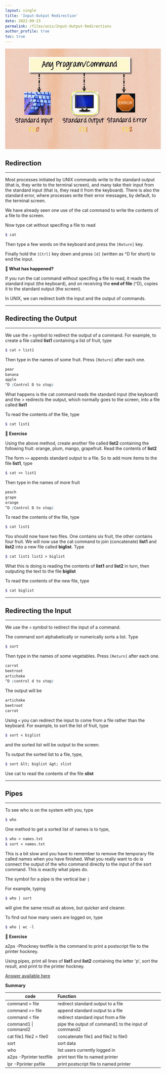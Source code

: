 ```yaml
---
layout: single
title: 'Input-Output Redirection'
date: 2022-09-23
permalink: /files/unix/Input-Output-Redirections
author_profile: true
toc: true
---
```


![Unix files sytem](/images/unix/Streams.webp)

## Redirection  
---
Most processes initiated by UNIX commands write to the standard output (that is, they write to the terminal screen), and many take their input from the standard input (that is, they read it from the keyboard). There is also the standard error, where processes write their error messages, by default, to the terminal screen.

We have already seen one use of the cat command to write the contents of a file to the screen.

Now type cat without specifing a file to read
```scss
$ cat
```
Then type a few words on the keyboard and press the `[Return]` key.

Finally hold the `[Ctrl]` key down and press `[d]` (written as ^D for short) to end the input.

<b>:loudspeaker: What has happened?</b>

If you run the cat command without specifing a file to read, it reads the standard input (the keyboard), and on receiving the **end of file** (^D), copies it to the standard output (the screen).

In UNIX, we can redirect both the input and the output of commands.

---
## Redirecting the Output  
---

We use the `>` symbol to redirect the output of a command. For example, to create a file called **list1** containing a list of fruit, type  

```scss
$ cat > list1
```

Then type in the names of some fruit. Press `[Return]` after each one.

```scss
pear  
banana  
apple  
^D (Control D to stop)
```

What happens is the cat command reads the standard input (the keyboard) and the > redirects the output, which normally goes to the screen, into a file called **list1**

To read the contents of the file, type

```scss
$ cat list1
```
<b>:loudspeaker: Exercise</b>

Using the above method, create another file called **list2** containing the following fruit: orange, plum, mango, grapefruit. Read the contents of **list2**

The form `>>` appends standard output to a file. So to add more items to the file **list1**, type

```scss
$ cat >> list1
```

Then type in the names of more fruit

```scss
peach  
grape  
orange  
^D (Control D to stop)
```

To read the contents of the file, type

```scss
$ cat list1
```

You should now have two files. One contains six fruit, the other contains four fruit. We will now use the cat command to join (concatenate) **list1** and **list2** into a new file called **biglist**. Type

```scss
$ cat list1 list2 > biglist
```

What this is doing is reading the contents of **list1** and **list2** in turn, then outputing the text to the file **biglist**

To read the contents of the new file, type

```scss
$ cat biglist
```

---
## Redirecting the Input  
---

We use the `<` symbol to redirect the input of a command.

The command sort alphabetically or numerically sorts a list. Type

```scss
$ sort
```

Then type in the names of some vegetables. Press `[Return]` after each one.

```scss
carrot  
beetroot  
artichoke  
^D (control d to stop)  
```

The output will be

```scss
artichoke  
beetroot  
carrot
```

Using `<` you can redirect the input to come from a file rather than the keyboard. For example, to sort the list of fruit, type

```scss
$ sort < biglist
```
and the sorted list will be output to the screen.

To output the sorted list to a file, type,

```scss
$ sort &lt; biglist &gt; slist
```
Use cat to read the contents of the file **slist**

---
## Pipes
---
To see who is on the system with you, type

```scss
$ who
```
One method to get a sorted list of names is to type,

```scss
$ who > names.txt  
$ sort < names.txt
```
This is a bit slow and you have to remember to remove the temporary file called names when you have finished. What you really want to do is connect the output of the who command directly to the input of the sort command. This is exactly what pipes do. 

The symbol for a pipe is the vertical bar `|`

For example, typing

```scss
$ who | sort
```
will give the same result as above, but quicker and cleaner.

To find out how many users are logged on, type

```scss
$ who | wc -l  
```
<b> :loudspeaker: Exercise </b>

a2ps -Phockney textfile is the command to print a postscript file to the printer hockney.

Using pipes, print all lines of **list1** and **list2** containing the letter 'p', sort the result, and print to the printer hockney.

[Answer available here](pipeanswer.html)

<b>Summary </b>

| code           | Function       |
| --- | :--- |
| command > file  | redirect standard output to a file |
| command >> file | append standard output to a file |
| command < file  | redirect standard input from a file |
| command1 \| command2  | pipe the output of command1 to the input of command2 |
| cat file1 file2 > file0 | concatenate file1 and file2 to file0 |
| sort  | sort data |
| who  | list users currently logged in |
| a2ps -Pprinter textfile | print text file to named printer |
| lpr -Pprinter psfile  | print postscript file to named printer |
